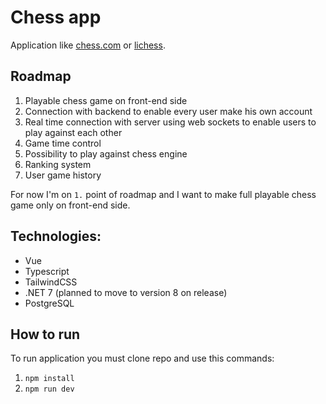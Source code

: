 # Chess app

Application like [chess.com](https://www.chess.com/) or [lichess](https://lichess.org/).

## Roadmap

1. Playable chess game on front-end side
2. Connection with backend to enable every user make his own account
3. Real time connection with server using web sockets to enable users to play against each other
4. Game time control
5. Possibility to play against chess engine
6. Ranking system
7. User game history

For now I'm on `1.` point of roadmap and I want to make full playable chess game only on front-end side.

## Technologies:

- Vue
- Typescript
- TailwindCSS
- .NET 7 (planned to move to version 8 on release)
- PostgreSQL

## How to run

To run application you must clone repo and use this commands:

1. `npm install`
2. `npm run dev`
